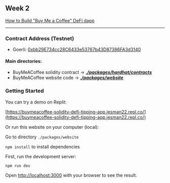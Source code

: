 ## Week 2 ##
[How to Build "Buy Me a Coffee" DeFi dapp](https://docs.alchemy.com/alchemy/road-to-web3/weekly-learning-challenges/2.-how-to-build-buy-me-a-coffee-defi-dapp)

---
### Contract Address (Testnet)

- Goerli: [0xbb29E734cc28C6433e53767b43D87386FA3d3140](https://goerli.etherscan.io/address/0xbb29E734cc28C6433e53767b43D87386FA3d3140)

#### Main directories:

- BuyMeACoffee solidity contract -> ***[./packages/hardhat/contracts](./packages/hardhat/)***
- BuyMeACoffee website code -> ***[./packages/website](./packages/website/)***

### Getting Started

You can try a demo on Replit:

[https://buymeacoffee-solidity-defi-tipping-app.jesman22.repl.co/](https://buymeacoffee-solidity-defi-tipping-app.jesman22.repl.co/)

Or run this website on your computer (local):

Go to directory `./packages/website`

`npm install` to install dependencies

First, run the development server:

```bash
npm run dev
```

Open [http://localhost:3000](http://localhost:3000) with your browser to see the result.
